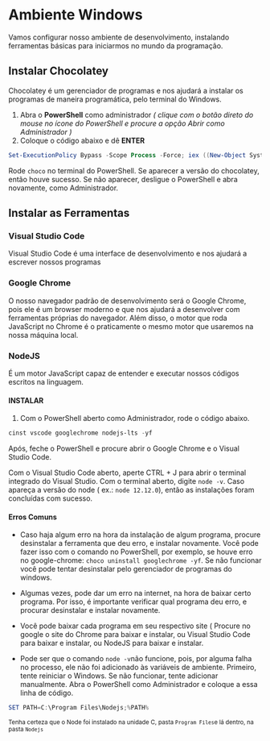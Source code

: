 # Ambiente Windows

Vamos configurar nosso ambiente de desenvolvimento, instalando ferramentas básicas para iniciarmos no mundo da programação.

## Instalar Chocolatey

Chocolatey é um gerenciador de programas e nos ajudará a instalar os programas de maneira programática, pelo terminal do Windows.

1. Abra o **PowerShell** como administrador  *( clique com o botão direto do mouse no ícone do PowerShell e procure a opção Abrir como Administrador )*
2. Coloque o código abaixo e dê **ENTER**
```powershell
Set-ExecutionPolicy Bypass -Scope Process -Force; iex ((New-Object System.Net.WebClient).DownloadString('https://chocolatey.org/install.ps1'))
```

Rode `choco` no terminal do PowerShell. 
Se aparecer a versão do chocolatey, então houve sucesso. 
Se não aparecer, desligue o PowerShell e abra novamente, como Administrador.


## Instalar as Ferramentas

### Visual Studio Code

Visual Studio Code é uma interface de desenvolvimento e nos ajudará a escrever nossos programas

### Google Chrome

O nosso navegador padrão de desenvolvimento será o Google Chrome, pois ele é um browser moderno e que nos ajudará a desenvolver com ferramentas próprias do navegador. Além disso, o motor que roda JavaScript no Chrome é o praticamente o mesmo motor que usaremos na nossa máquina local.

### NodeJS

É um motor JavaScript capaz de entender e executar nossos códigos escritos na linguagem.


#### INSTALAR

1.  Com o PowerShell aberto como Administrador, rode o código abaixo.

```powershell
cinst vscode googlechrome nodejs-lts -yf
```

Após, feche o PowerShell e procure abrir o Google Chrome e o Visual Studio Code.

Com o Visual Studio Code aberto, aperte CTRL + J para abrir o terminal integrado do Visual Studio. Com o terminal aberto, digite `node -v`. Caso apareça a versão do node ( ex.: `node 12.12.0`), então as instalações foram concluídas com sucesso.

#### Erros Comuns

- Caso haja algum erro na hora da instalação de algum programa, procure desinstalar a ferramenta que deu erro, e instalar novamente. Você pode fazer isso com o comando no PowerShell, por exemplo, se houve erro no google-chrome: `choco uninstall googlechrome -yf`. Se não funcionar você pode tentar desinstalar pelo gerenciador de programas do windows.

- Algumas vezes, pode dar um erro na internet, na hora de baixar certo programa. Por isso, é importante verificar qual programa deu erro, e procurar desinstalar e instalar novamente.

- Você pode baixar cada programa em seu respectivo site ( Procure no google o site do Chrome para baixar e instalar, ou Visual Studio Code para baixar e instalar, ou NodeJS para baixar e instalar.

- Pode ser que o comando `node -v`não funcione, pois, por alguma falha no processo, ele não foi adicionado às variáveis de ambiente. Primeiro, tente reiniciar o Windows. Se não funcionar, tente adicionar manualmente. Abra o PowerShell como Administrador e coloque a essa linha de código. 
```powershell
SET PATH=C:\Program Files\Nodejs;%PATH%
```
<small>Tenha certeza que o Node foi instalado na unidade C, pasta `Program Files`e lá dentro, na pasta `Nodejs`</small>